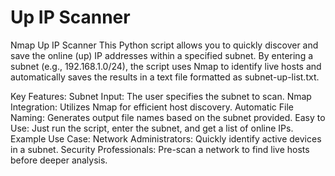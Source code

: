 # Up IP Scanner
Nmap Up IP Scanner
This Python script allows you to quickly discover and save the online (up) IP addresses within a specified subnet. By entering a subnet (e.g., 192.168.1.0/24), the script uses Nmap to identify live hosts and automatically saves the results in a text file formatted as subnet-up-list.txt.

Key Features:
Subnet Input: The user specifies the subnet to scan.
Nmap Integration: Utilizes Nmap for efficient host discovery.
Automatic File Naming: Generates output file names based on the subnet provided.
Easy to Use: Just run the script, enter the subnet, and get a list of online IPs.
Example Use Case:
Network Administrators: Quickly identify active devices in a subnet.
Security Professionals: Pre-scan a network to find live hosts before deeper analysis.

